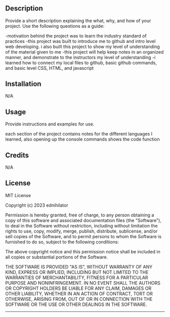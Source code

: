 # <Prework-Study-Guide>

## Description

Provide a short description explaining the what, why, and how of your project. Use the following questions as a guide:

-motivation behind the project was to learn the industry standard of practices
-this project was built to introduce me to github and intro level web developing. i also built this project to
show my level of understanding of the material given to me
-this project will help keep notes in an organized manner, and demonstrate to the instructors my level of understanding
-i learned how to connect my local files to github, basic github commands, and basic level CSS, HTML, and javascript


## Installation

N/A

## Usage

Provide instructions and examples for use. 

each section of the project contains notes for the different languages I learned, also opening up the console commands shows the code function


## Credits

N/A


## License

MIT License

Copyright (c) 2023 ednihilator

Permission is hereby granted, free of charge, to any person obtaining a copy
of this software and associated documentation files (the "Software"), to deal
in the Software without restriction, including without limitation the rights
to use, copy, modify, merge, publish, distribute, sublicense, and/or sell
copies of the Software, and to permit persons to whom the Software is
furnished to do so, subject to the following conditions:

The above copyright notice and this permission notice shall be included in all
copies or substantial portions of the Software.

THE SOFTWARE IS PROVIDED "AS IS", WITHOUT WARRANTY OF ANY KIND, EXPRESS OR
IMPLIED, INCLUDING BUT NOT LIMITED TO THE WARRANTIES OF MERCHANTABILITY,
FITNESS FOR A PARTICULAR PURPOSE AND NONINFRINGEMENT. IN NO EVENT SHALL THE
AUTHORS OR COPYRIGHT HOLDERS BE LIABLE FOR ANY CLAIM, DAMAGES OR OTHER
LIABILITY, WHETHER IN AN ACTION OF CONTRACT, TORT OR OTHERWISE, ARISING FROM,
OUT OF OR IN CONNECTION WITH THE SOFTWARE OR THE USE OR OTHER DEALINGS IN THE
SOFTWARE.

---


